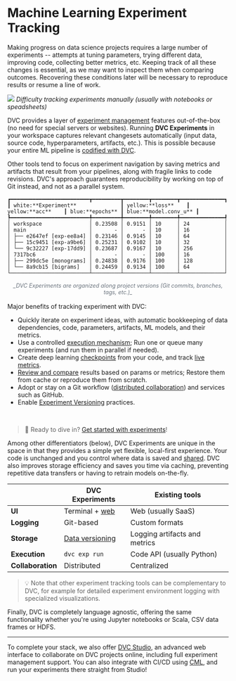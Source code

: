 # Machine Learning Experiment Tracking

Making progress on data science projects requires a large number of
<abbr>experiments</abbr> -- attempts at tuning parameters, trying different
data, improving code, collecting better metrics, etc. Keeping track of all these
changes is essential, as we may want to inspect them when comparing outcomes.
Recovering these conditions later will be necessary to reproduce results or
resume a line of work.

![](/img/natural-experimentation.png) _Difficulty tracking experiments manually
(usually with notebooks or speadsheets)_

DVC provides a layer of [experiment management] features out-of-the-box (no need
for special servers or websites). Running **DVC Experiments** in your workspace
captures relevant changesets automatically (input data, source code,
hyperparameters, artifacts, etc.). This is possible because your entire ML
pipeline is [codified with DVC].

Other tools tend to focus on experiment navigation by saving metrics and
artifacts that result from your pipelines, along with fragile links to code
revisions. DVC's approach guarantees reproducibility by working on top of Git
instead, and not as a parallel system.

[experiment management]: /doc/user-guide/experiment-management
[codified with dvc]: /doc/user-guide/project-structure/pipelines-files
[versioning everything]: /doc/use-cases/versioning-data-and-model-files

```dvctable
┏━━━━━━━━━━━━━━━━━━━━━━━━━┳━━━━━━━━━┳━━━━━━━━┳━━━━━━━━┳━━━━━━━━━━━━━━┓
┃ white:**Experiment**              ┃ yellow:**loss**    ┃ yellow:**acc**    ┃ blue:**epochs** ┃ blue:**model.conv_u** ┃
┡━━━━━━━━━━━━━━━━━━━━━━━━━╇━━━━━━━━━╇━━━━━━━━╇━━━━━━━━╇━━━━━━━━━━━━━━┩
│ workspace               │ 0.23508 │ 0.9151 │ 10     │ 24           │
│ main                    │       - │      - │ 10     │ 16           │
│ ├── e2647ef [exp-ee8a4] │ 0.23146 │ 0.9145 │ 10     │ 64           │
│ ├── 15c9451 [exp-a9be6] │ 0.25231 │ 0.9102 │ 10     │ 32           │
│ └── 9c32227 [exp-17dd9] │ 0.23687 │ 0.9167 │ 10     │ 256          │
│ 7317bc6                 │       - │      - │ 100    │ 16           │
│ ├── 299dc5e [monograms] │ 0.24838 │ 0.9176 │ 100    │ 128          │
│ └── 8a9cb15 [bigrams]   │ 0.24459 │ 0.9134 │ 100    │ 64           │
└─────────────────────────┴─────────┴────────┴────────┴──────────────┘
```

<div style="position: relative; display: block; margin-left: auto; margin-right: auto; max-width: 700px; margin-bottom: 16px;">
  <em style="color: #6a737d; font-size: 0.9em; display: block; text-align: center;">
    _DVC Experiments are organized along project versions (Git commits,
    branches, tags, etc.)_
  </em>
</div>

Major benefits of tracking experiment with DVC:

- Quickly iterate on experiment ideas, with automatic bookkeeping of data
  dependencies, code, <abbr>parameters</abbr>, artifacts, ML models, and their
  <abbr>metrics</abbr>.
- Use a controlled [execution mechanism]; Run one or queue many experiments (and
  run them in parallel if needed).
- Create deep learning [checkpoints] from your code, and track
  [live metrics](/doc/dvclive).
- [Review and compare] results based on params or metrics; Restore them from
  <abbr>cache</abbr> or reproduce them from scratch.
- Adopt or stay on a Git workflow ([distributed collaboration][shared]) and
  services such as GitHub.
- Enable [Experiment Versioning] practices.

[execution mechanism]: /doc/user-guide/experiment-management/running-experiments
[checkpoints]: /doc/user-guide/experiment-management/checkpoints
[review and compare]:
  /doc/user-guide/experiment-management/comparing-experiments
[experiment versioning]: /blog/ml-experiment-versioning

<br/>

> 📖 Ready to dive in? [Get started with experiments](/doc/start/experiments)!

Among other differentiators (below), DVC Experiments are unique in the space in
that they provides a simple yet flexible, local-first experience. Your code is
unchanged and you control where data is saved and [shared]. DVC also improves
storage efficiency and saves you time via <abbr>caching</abbr>, preventing
repetitive data transfers or having to retrain models on-the-fly.

|                   | DVC Experiments   | Existing tools                |
| ----------------- | ----------------- | ----------------------------- |
| **UI**            | Terminal + [web]  | Web (usually SaaS)            |
| **Logging**       | Git-based         | Custom formats                |
| **Storage**       | [Data versioning] | Logging artifacts and metrics |
| **Execution**     | `dvc exp run`     | Code API (usually Python)     |
| **Collaboration** | Distributed       | Centralized                   |

[data versioning]: /doc/use-cases/versioning-data-and-model-files
[web]: /doc/studio

> 💡 Note that other experiment tracking tools can be complementary to DVC, for
> example for detailed experiment environment logging with specialized
> visualizations.

Finally, DVC is completely language agnostic, offering the same functionality
whether you're using Jupyter notebooks or Scala, CSV data frames or HDFS.

---

To complete your stack, we also offer [DVC Studio], an advanced web interface to
collaborate on DVC projects online, including full experiment management
support. You can also integrate with CI/CD using [CML], and run your experiments
there straight from Studio!

[shared]: /doc/user-guide/experiment-management/sharing-experiments
[dvc studio]: /doc/studio
[cml]: https://cml.dev/
